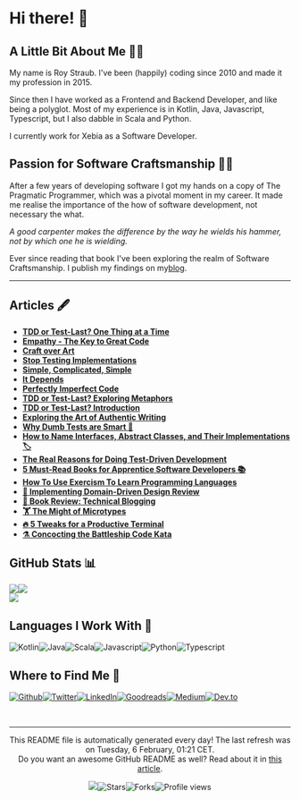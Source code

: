 
<h1>Hi there! 👋</h1>
<h2>A Little Bit About Me 🙋‍♂️</h2>
<p>My name is Roy Straub. I've been (happily) coding since 2010 and made it my profession in 2015.</p>
<p>Since then I have worked as a Frontend and Backend Developer, and like being a polyglot. Most of my experience is in Kotlin, Java, Javascript, Typescript, but I also dabble in Scala and Python.</p>
<p>I currently work for Xebia as a Software Developer.</p>
<h2>Passion for Software Craftsmanship 👨‍💻</h2>
<p>After a few years of developing software I got my hands on a copy of The Pragmatic Programmer, which was a pivotal moment in my career. It made me realise the importance of the how of software development, not necessary the what.</p>
<p><em>A good carpenter makes the difference by the way he wields his hammer, not by which one he is wielding.</em></p>
<p>Ever since reading that book I've been exploring the realm of Software Craftsmanship. I publish my findings on my<a href="https://www.codecraftr.nl/">blog</a>.</p>
<hr/>
<h2>Articles 🖋️</h2>
<ul>
  <li><a href="https://www.codecraftr.nl/p/tdd-or-test-last-one-thing-at-a-time"><b>TDD or Test-Last? One Thing at a Time</b></a></li>
  <li><a href="https://www.codecraftr.nl/p/empathy-the-key-to-great-code"><b>Empathy - The Key to Great Code</b></a></li>
  <li><a href="https://www.codecraftr.nl/p/craft-over-art"><b>Craft over Art</b></a></li>
  <li><a href="https://www.codecraftr.nl/p/stop-testing-implementations"><b>Stop Testing Implementations</b></a></li>
  <li><a href="https://www.codecraftr.nl/p/simple-complicated-simple"><b>Simple, Complicated, Simple</b></a></li>
  <li><a href="https://www.codecraftr.nl/p/it-depends"><b>It Depends</b></a></li>
  <li><a href="https://www.codecraftr.nl/p/perfectly-imperfect-code"><b>Perfectly Imperfect Code</b></a></li>
  <li><a href="https://www.codecraftr.nl/p/tdd-or-test-last-exploring-metaphors"><b>TDD or Test-Last? Exploring Metaphors</b></a></li>
  <li><a href="https://www.codecraftr.nl/p/tdd-or-test-last-introduction"><b>TDD or Test-Last? Introduction</b></a></li>
  <li><a href="https://www.codecraftr.nl/p/exploring-the-art-of-authentic-writing"><b>Exploring the Art of Authentic Writing</b></a></li>
  <li><a href="https://www.codecraftr.nl/p/why-dumb-programmer-tests-are-smart"><b>Why Dumb Tests are Smart 🧠</b></a></li>
  <li><a href="https://www.codecraftr.nl/p/how-to-name-abstract-types"><b>How to Name Interfaces, Abstract Classes, and Their Implementations 🏷</b></a></li>
  <li><a href="https://www.codecraftr.nl/p/why-use-tdd"><b>The Real Reasons for Doing Test-Driven Development</b></a></li>
  <li><a href="https://www.codecraftr.nl/p/books-software-craftsman-mindset"><b>5 Must-Read Books for Apprentice Software Developers 📚</b></a></li>
  <li><a href="https://www.codecraftr.nl/p/learning-programming-languages-with-exercism"><b>How To Use Exercism To Learn Programming Languages</b></a></li>
  <li><a href="https://www.codecraftr.nl/p/implementing-domain-driven-design-book-review"><b>📕 Implementing Domain-Driven Design Review</b></a></li>
  <li><a href="https://www.codecraftr.nl/p/technical-blogging-book-review"><b>📘 Book Review: Technical Blogging</b></a></li>
  <li><a href="https://www.codecraftr.nl/p/microtypes-improving-software-design"><b>🏋️ The Might of Microtypes</b></a></li>
  <li><a href="https://www.codecraftr.nl/p/tweaks-for-productive-terminal"><b>🔥 5 Tweaks for a Productive Terminal</b></a></li>
  <li><a href="https://www.codecraftr.nl/p/creating-battleship-kata"><b>⚗️ Concocting the Battleship Code Kata</b></a></li>
</ul>
<h2>GitHub Stats 📊</h2><a href="https://github.com/rstraub/rstraub"><img align="center" src="https://github-readme-stats.vercel.app/api/top-langs/?username=rstraub&amp;title_color=24292e&amp;text_color=24292e&amp;icon_color=24292e&amp;bg_color=ffffff"/></a><a href="https://github.com/rstraub/rstraub"><img align="center" src="https://github-readme-stats.vercel.app/api?username=rstraub&amp;show_icons=true&amp;line_height=27&amp;count_private=true&amp;title_color=24292e&amp;text_color=24292e&amp;icon_color=24292e&amp;bg_color=ffffff"/></a><br/><a href="https://github.com/rstraub/rstraub"><img align="center" src="https://github-readme-stats.vercel.app/api/pin/?username=rstraub&amp;repo=rstraub&amp;title_color=24292e&amp;text_color=24292e&amp;icon_color=24292e&amp;bg_color=ffffff"/></a>
<h2>Languages I Work With 🔧</h2>
<p><img alt="Kotlin" src="https://img.shields.io/badge/-Kotlin-46a2f1?style=flat-square&logo=kotlin&logoColor=white"/><img alt="Java" src="https://img.shields.io/badge/-Java-46a2f1?style=flat-square&logo=java&logoColor=white"/><img alt="Scala" src="https://img.shields.io/badge/-Scala-3952b1?style=flat-square&logo=scala&logoColor=white"/><img alt="Javascript" src="https://img.shields.io/badge/-Javascript-531676?style=flat-square&logo=javascript&logoColor=white"/><img alt="Python" src="https://img.shields.io/badge/-Python-bb0642?style=flat-square&logo=python&logoColor=white"/><img alt="Typescript" src="https://img.shields.io/badge/-Typescript-9f3536?style=flat-square&logo=typescript&logoColor=white"/>
</p>
<h2>Where to Find Me 📍</h2>
<p><a href="https://github.com/rstraub" target="_blank"><img alt="Github" src="https://img.shields.io/badge/Github-%2312100E.svg?&style=for-the-badge&logo=Github&logoColor=white"/></a><a href="https://twitter.com/CCraftr" target="_blank"><img alt="Twitter" src="https://img.shields.io/badge/Twitter-%231DA1F2.svg?&style=for-the-badge&logo=Twitter&logoColor=white"/></a><a href="https://www.linkedin.com/in/r-straub/" target="_blank"><img alt="LinkedIn" src="https://img.shields.io/badge/LinkedIn-%230077B5.svg?&style=for-the-badge&logo=LinkedIn&logoColor=white"/></a><a href="https://www.goodreads.com/codecraftr" target="_blank"><img alt="Goodreads" src="https://img.shields.io/badge/Goodreads-%234285F4.svg?&style=for-the-badge&logo=google-chrome&logoColor=white"/></a><a href="https://codecraftr.medium.com/" target="_blank"><img alt="Medium" src="https://img.shields.io/badge/Medium-%2312100E.svg?&style=for-the-badge&logo=Medium&logoColor=white"/></a><a href="https://dev.to/codecraftr" target="_blank"><img alt="Dev.to" src="https://img.shields.io/badge/Dev.to-%2312100E.svg?&style=for-the-badge&logo=Dev.to&logoColor=white"/></a>
</p><br/>
<hr/>
<p align="center">This README file is automatically generated every day! The last refresh was on Tuesday, 6 February, 01:21 CET.<br/>Do you want an awesome GitHub README as well? Read about it in <a href="https://medium.com/@arjenbrandenburgh/you-should-stand-out-on-github-with-a-readme-profile-467e047b6c18" target="_blank">this article</a>.</p>
<p align="center"><img src="https://github.com/rstraub/rstraub/workflows/README%20build/badge.svg"/><img alt="Stars" src="https://img.shields.io/github/stars/arjenbrandenburgh/arjenbrandenburgh?style=flat-square&labelColor=343b41"/><img alt="Forks" src="https://img.shields.io/github/forks/arjenbrandenburgh/arjenbrandenburgh?style=flat-square&labelColor=343b41"/><img src="https://gpvc.arturio.dev/rstraub" alt="Profile views"/></p>